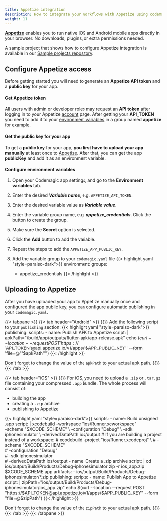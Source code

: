 ```yaml
---
title: Appetize integration
description: How to integrate your workflows with Appetize using codemagic.yaml
weight: 11
---
```


[**Appetize**](https://appetize.io/) enables you to run native iOS and Android mobile apps directly in your browser. No downloads, plugins, or extra permissions needed. 

A sample project that shows how to configure Appetize integration is available in our [Sample projects repository](https://github.com/codemagic-ci-cd/codemagic-sample-projects/tree/main/integrations/appetize_integration_demo_project).


## Configure Appetize access

Before getting started you will need to generate an **Appetize API token** and a **public key** for your app.

#### Get Appetize token
All users with admin or developer roles may request an **API token** after logging in to your Appetize [account](https://appetize.io/account) page.
After getting your **API_TOKEN** you need to add it to your [environment variables](/variables/environment-variable-groups/#storing-sensitive-valuesfiles) in a group named **appetize** for example.

#### Get the public key for your app 
To get a **public key** for your app, **you first have to upload your app manually** at least once to [Appetize](https://appetize.io/upload). After that, you can get the app **publicKey** and add it as an environment variable.

#### Configure environment variables

1. Open your Codemagic app settings, and go to the **Environment variables** tab.
2. Enter the desired **_Variable name_**, e.g. `APPETIZE_API_TOKEN`.
3. Enter the desired variable value as **_Variable value_**.
4. Enter the variable group name, e.g. **_appetize_credentials_**. Click the button to create the group.
5. Make sure the **Secret** option is selected.
6. Click the **Add** button to add the variable.
7. Repeat the steps to add the `APPETIZE_APP_PUBLIC_KEY`.

8. Add the variable group to your `codemagic.yaml` file
{{< highlight yaml "style=paraiso-dark">}}
  environment:
    groups:
      - appetize_credentials
{{< /highlight >}}


## Uploading to Appetize

After you have uploaded your app to Appetize manually once and configured the app public key, you can configure automatic publishing in your `codemagic.yaml`.

{{< tabpane >}}
{{< tab header="Android" >}}
{{<markdown>}}
Add the following script to your `publishing` section:
{{< highlight yaml "style=paraiso-dark">}}
  publishing:
    scripts:
      - name: Publish APK to Appetize
        script: | 
          apkPath="/build/app/outputs/flutter-apk/app-release.apk"
          echo $(curl --location --request POST 'https://'$API_TOKEN'@api.appetize.io/v1/apps/'$APP_PUBLIC_KEY'' --form 'file=@"'$apkPath'"')
{{< /highlight >}}

Don't forget to change the value of the `apkPath` to your actual apk path.
{{</markdown>}}
{{< /tab >}}

{{< tab header="iOS" >}}
{{<markdown>}}
For iOS, you need to upload a `.zip` or `.tar.gz` file containing your compressed `.app` bundle. The whole process will consist of:
- building the app
- creating a `.zip` archive
- publishing to Appetize

{{< highlight yaml "style=paraiso-dark">}}
  scripts:
    - name: Build unsigned .app
      script: | 
        xcodebuild -workspace "ios/Runner.xcworkspace" \
          -scheme "$XCODE_SCHEME" \
          -configuration "Debug" \
          -sdk iphonesimulator \
          -derivedDataPath ios/output
        # If you are building a project instead of a workspace:
        # xcodebuild -project "ios/Runner.xcodeproj" \
        #   -scheme "$XCODE_SCHEME" \
        #   -configuration "Debug" \
        #   -sdk iphonesimulator \
        #   -derivedDataPath ios/output
    - name: Create a .zip archive
      script: | 
        cd ios/output/Build/Products/Debug-iphonesimulator
        zip -r ios_app.zip $XCODE_SCHEME.app
  artifacts:
    - ios/output/Build/Products/Debug-iphonesimulator/*.zip
  publishing:
    scripts:
      - name: Publish App to Appetize
        script: | 
          zipPath="ios/output/Build/Products/Debug-iphonesimulator/ios_app.zip"
          echo $(curl --location --request POST "https://$API_TOKEN@api.appetize.io/v1/apps/$APP_PUBLIC_KEY" --form "file=@$zipPath")
{{< /highlight >}}

Don't forget to change the value of the `zipPath` to your actual apk path.
{{</markdown>}}
{{< /tab >}}
{{< /tabpane >}}
